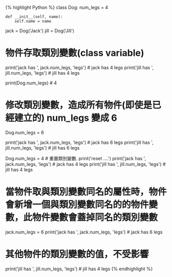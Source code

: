 {% highlight Python %}
class Dog:
    num_legs = 4

    def __init__(self, name):
        self.name = name

jack = Dog('Jack')
jill = Dog('Jill')

# 物件存取類別變數(class variable)
print('jack has ', jack.num_legs, 'legs') # jack has  4 legs
print('jill has ', jill.num_legs, 'legs') # jill has  4 legs

print(Dog.num_legs) # 4

# 修改類別變數，造成所有物件(即使是已經建立的) num_legs 變成 6
Dog.num_legs = 6

print('jack has ', jack.num_legs, 'legs') # jack has  6 legs
print('jill has ', jill.num_legs, 'legs') # jill has  6 legs

Dog.num_legs = 4 # 重置類別變數.
print('reset ....')
print('jack has ', jack.num_legs, 'legs') # jack has  4 legs
print('jill has ', jill.num_legs, 'legs') # jill has  4 legs

# 當物件取與類別變數同名的屬性時，物件會新增一個與類別變數同名的的物件變數，此物件變數會蓋掉同名的類別變數
jack.num_legs = 6
print('jack has ', jack.num_legs, 'legs') # jack has  6 legs

# 其他物件的類別變數的值，不受影響
print('jill has ', jill.num_legs, 'legs') # jill has  4 legs
{% endhighlight %}